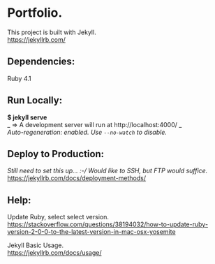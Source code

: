# Portfolio.
This project is built with Jekyll.  
https://jekyllrb.com/

## Dependencies:
Ruby 4.1  

## Run Locally:
**$ jekyll serve**  
_ => A development server will run at http://localhost:4000/ _  
_Auto-regeneration: enabled. Use `--no-watch` to disable._  

## Deploy to Production:
_Still need to set this up... :-/  Would like to SSH, but FTP would suffice._  
https://jekyllrb.com/docs/deployment-methods/


## Help:
Update Ruby, select select version.  
https://stackoverflow.com/questions/38194032/how-to-update-ruby-version-2-0-0-to-the-latest-version-in-mac-osx-yosemite

Jekyll Basic Usage.  
 https://jekyllrb.com/docs/usage/
